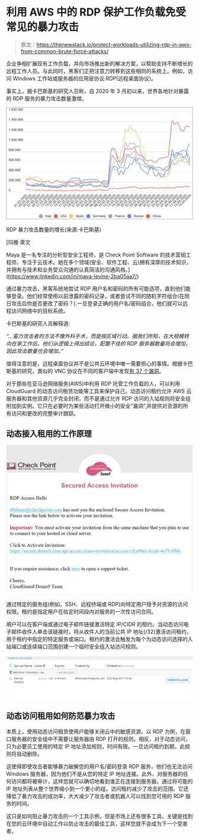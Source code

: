 # 利用 AWS 中的 RDP 保护工作负载免受常见的暴力攻击

> 原文：<https://thenewstack.io/protect-workloads-utilizing-rdp-in-aws-from-common-brute-force-attacks/>

企业争相扩展现有工作负载，并向市场推出新的解决方案，以帮助支持不断增长的远程工作人员。与此同时，黑客们正把注意力转移到这些相同的系统上。例如，访问 Windows 工作站或服务器的应用层协议:RDP(远程桌面协议)。

事实上，据卡巴斯基的研究人员称，自 2020 年 3 月初以来，世界各地针对暴露的 RDP 服务的暴力攻击数量激增。

[![](img/e97f44b5d040477a29df1d3824ca4b73.png)](https://cdn.thenewstack.io/media/2021/03/0f670cd3-image1.png)

RDP 暴力攻击数量的增长(来源:卡巴斯基)

 [玛雅·莱文

Maya 是一名专注的分析型安全工程师，是 Check Point Software 的技术营销工程师，专注于云技术。她在多个领域(安全、软件工程、云)拥有深厚的技术知识，并拥有与技术和业务受众沟通的认真简洁的沟通风格。](https://www.linkedin.com/in/maya-levine-2ba05aa7/) 

通过暴力攻击，黑客系统地尝试 RDP 用户名和密码的所有可能选项，直到他们能够登录。他们经常使用以前泄露的密码记录，或者尝试不同的随机字符组合(在旭日攻击后你是否更改了密码？).一旦登录正确的用户名/密码组合，他们就可以远程访问网络中的目标系统。

卡巴斯基的研究人员解释道:

*“…蛮力攻击者的方法不像外科手术，而是按区域行动。据我们所知，在大规模转向在家工作后，他们从逻辑上得出结论，配置不佳的 RDP 服务器数量将会增加，因此攻击数量也会增加。”*

值得注意的是，远程桌面协议并不是公共云环境中唯一需要担心的事情。根据卡巴斯基的研究，类似的 VNC 协议在不同的客户端中发现[有 37 个漏洞](https://www.kaspersky.com/blog/vnc-vulnerabilities/31462/)。

对于那些在亚马逊网络服务(AWS)中利用 RDP 托管工作负载的人，可以利用 CloudGuard 的动态访问租赁功能等工具来保护自己。动态访问租约允许 AWS 云服务器和其他资源几乎完全封闭，而不是通过允许 RDP 访问的入站规则将安全组附加到实例。它只在必要时为某些活动打开微小的安全“漏洞”,并提供对资源的所有访问和更改的完整审计跟踪。

## 动态接入租用的工作原理

[![](img/197e543ec1d9bb903e9ab04d0fdac452.png)](https://cdn.thenewstack.io/media/2021/03/0f74cc54-image4.png)

通过特定的服务组(例如，SSH、远程终端或 RDP)向特定用户授予对资源的访问权限。租约是指定用户在给定时间段内对服务的一次性访问合同。

用户可以在客户端或通过电子邮件链接激活特定 IP/CIDR 的租约。当动态访问电子邮件收件人单击该链接时，将从收件人的当前公共 IP 地址(/32)激活访问租约，用于租约中指定的特定服务或端口。租约的激活会触发为每个为动态访问选择的入站端口或连续端口范围创建一个临时安全组入站访问规则。

[![](img/bc4c7812ca361737ab129d61e175ef0c.png)](https://cdn.thenewstack.io/media/2021/03/2e4a0546-image3.png)

## 动态访问租用如何防范暴力攻击

本质上，使用动态访问租赁使用户能够关闭云中的敏感资源。以 RDP 为例，在窗口服务器的安全组中不需要让服务器由 RDP 打开的规则。相反，对于动态访问，只为必要员工使用的特定 IP 地址添加规则，时间有限。一旦访问租约到期，此规则将自动删除。

这使得即使攻击者能够暴力破解您的用户名/密码登录 RDP 服务，他们也无法访问 Windows 服务器，因为他们不是从您的特定 IP 地址连接。此外，对服务器的任何访问都将被审计，这样您就可以确切地看到谁正在连接到服务器。通过将可能的 IP 地址列表从整个世界缩小到一个更小的组，访问租约减少了攻击的范围。它还降低了暴力攻击的成功率，大大减少了攻击者或机器人可以找到您可用的 RDP 服务的时间。

这只是如何阻止暴力攻击的一个工具示例，但是市场上还有很多工具。关键是找到在您的云环境中自动工作以防止攻击的最佳工具，这样您就不会成为下一个受害者。

<svg xmlns:xlink="http://www.w3.org/1999/xlink" viewBox="0 0 68 31" version="1.1"><title>Group</title> <desc>Created with Sketch.</desc></svg>